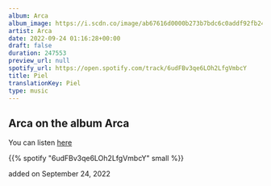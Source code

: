 ```yaml
---
album: Arca
album_image: https://i.scdn.co/image/ab67616d0000b273b7bdc6c0addf92fb249021a4
artist: Arca
date: 2022-09-24 01:16:28+00:00
draft: false
duration: 247553
preview_url: null
spotify_url: https://open.spotify.com/track/6udFBv3qe6LOh2LfgVmbcY
title: Piel
translationKey: Piel
type: music
---
```


## Arca on the album Arca

You can listen [here](https://open.spotify.com/track/6udFBv3qe6LOh2LfgVmbcY)

{{% spotify "6udFBv3qe6LOh2LfgVmbcY" small %}}

added on September 24, 2022